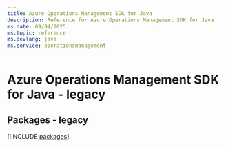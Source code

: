 ```yaml
---
title: Azure Operations Management SDK for Java
description: Reference for Azure Operations Management SDK for Java
ms.date: 09/04/2025
ms.topic: reference
ms.devlang: java
ms.service: operationsmanagement
---
```

# Azure Operations Management SDK for Java - legacy
## Packages - legacy
[!INCLUDE [packages](operations-management-index.md)]